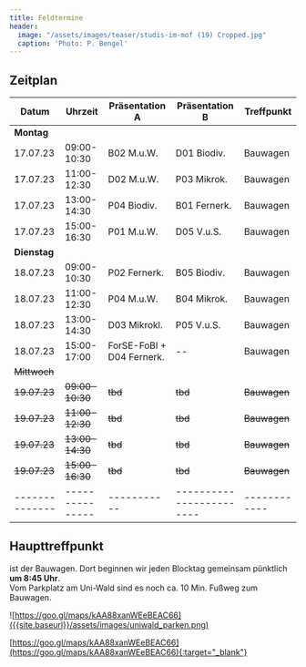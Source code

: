 ```yaml
---
title: Feldtermine
header:
  image: "/assets/images/teaser/studis-im-mof (19) Cropped.jpg"
  caption: 'Photo: P. Bengel'
---
```



## Zeitplan


Datum              | Uhrzeit       | Präsentation A   | Präsentation B    | Treffpunkt |
|------------------|---------------|-----------|--------------------|------------|
**Montag** |||||
17.07.23    | 09:00-10:30 | B02 M.u.W.   		| D01 Biodiv.  | Bauwagen   |
17.07.23    | 11:00-12:30 | D02 M.u.W.   		| P03 Mikrok.  | Bauwagen   |
17.07.23    | 13:00-14:30 | P04 Biodiv.  		| B01 Fernerk. | Bauwagen   |
17.07.23    | 15:00-16:30 | P01 M.u.W.  		| D05 V.u.S.   | Bauwagen   |
**Dienstag** |||||
18.07.23    | 09:00-10:30 | P02 Fernerk. 		| B05 Biodiv.  | Bauwagen   |
18.07.23    | 11:00-12:30 | P04 M.u.W.    		| B04 Mikrok.  | Bauwagen   |
18.07.23    | 13:00-14:30 | D03 Mikrokl.		| P05 V.u.S.   | Bauwagen   |
18.07.23    | 15:00-17:00 | ForSE-FoBI + D04 Fernerk.	| --           | Bauwagen   |
<s>Mittwoch</s> |||||
<s>19.07.23</s>   | <s>09:00-10:30</s> | <s>tbd</s>  | <s>tbd</s> | <s>Bauwagen</s>   |
<s>19.07.23</s>    | <s>11:00-12:30</s> | <s>tbd</s>  | <s>tbd</s> | <s>Bauwagen</s>   |
<s>19.07.23</s>    | <s>13:00-14:30</s> | <s>tbd</s>  | <s>tbd</s> | <s>Bauwagen</s>   |
<s>19.07.23</s>    | <s>15:00-16:30</s> | <s>tbd</s>  | <s>tbd</s> | <s>Bauwagen</s>   |
|--------------|---------------|-----------|------------------------|------------|


## Haupttreffpunkt

ist der Bauwagen. Dort beginnen wir jeden Blocktag gemeinsam pünktlich <br> <b>um 8:45 Uhr</b>. <br>
Vom Parkplatz am Uni-Wald sind es noch ca. 10 Min. Fußweg zum Bauwagen.

![https://goo.gl/maps/kAA88xanWEeBEAC66]({{site.baseurl}}/assets/images/uniwald_parken.png)



[https://goo.gl/maps/kAA88xanWEeBEAC66](https://goo.gl/maps/kAA88xanWEeBEAC66){:target="_blank"}





